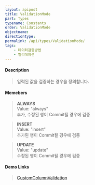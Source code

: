 ```yaml
---
layout: apipost
title: ValidationMode
part: Types
typename: Constants
order: ValidationMode
objectname: 
directiontype: 
permalink: /api/types/ValidationMode/
tags: 
    - 데이터검증방법
    - 벨리데이션
---
```



#### Description

> 입력된 값을 검증하는 경우을 정의합니다.

#### Memebers

> **ALWAYS**  
> Value: "always"  
> 추가, 수정된 행이 Commit될 경우에 검증  

> **INSERT**  
> Value: "insert"  
> 추가된 행이 Commit될 경우에 검증  

> **UPDATE**  
> Value: "update"  
> 수정된 행이 Commit될 경우에 검증          

#### Demo Links

> [CustomColumnValidation](http://demo.realgrid.com/Demo/CustomColumnValidation#.example)